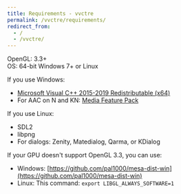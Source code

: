 ```yaml
---
title: Requirements - vvctre
permalink: /vvctre/requirements/
redirect_from:
  - /
  - /vvctre/
---
```


OpenGL: 3.3+  
OS: 64-bit Windows 7+ or Linux

If you use Windows:
- [Microsoft Visual C++ 2015-2019 Redistributable (x64)](https://aka.ms/vs/16/release/vc_redist.x64.exe)
- For AAC on N and KN: [Media Feature Pack](https://support.microsoft.com/en-us/help/3145500/media-feature-pack-list-for-windows-n-editions)

If you use Linux:
- SDL2
- libpng
- For dialogs: Zenity, Matedialog, Qarma, or KDialog

If your GPU doesn't support OpenGL 3.3, you can use:
- Windows: [https://github.com/pal1000/mesa-dist-win](https://github.com/pal1000/mesa-dist-win)
- Linux: This command: `export LIBGL_ALWAYS_SOFTWARE=1`
